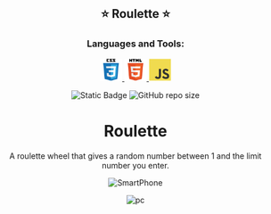 
<h2 align="center" > ⭐ Roulette ⭐  </h2>

<h3 align="center">Languages and Tools:</h3>

<p align="center"> <a href="https://www.w3schools.com/css/" target="_blank" rel="noreferrer"> <img src="https://raw.githubusercontent.com/devicons/devicon/master/icons/css3/css3-original-wordmark.svg" alt="css3" width="40" height="40"/> </a> <a href="https://www.w3.org/html/" target="_blank" rel="noreferrer"> <img src="https://raw.githubusercontent.com/devicons/devicon/master/icons/html5/html5-original-wordmark.svg" alt="html5" width="40" height="40"/> </a> <a href="https://developer.mozilla.org/en-US/docs/Web/JavaScript" target="_blank" rel="noreferrer"> <img src="https://raw.githubusercontent.com/devicons/devicon/master/icons/javascript/javascript-original.svg" alt="javascript" width="40" height="40"/> </a> </p>

<div align="center">
  
![Static Badge](https://img.shields.io/badge/BALLWICTB-8A2BE2?style=flat-square&logo=blazor)
![GitHub repo size](https://img.shields.io/github/repo-size/Ballwictb/Roulette)




# Roulette
A roulette wheel that gives a random number between 1 and the limit number you enter.




![SmartPhone](https://github.com/Ballwictb/Roulette/assets/104717038/896c8111-c48d-46fe-b067-2580760d41ed)


![pc](https://github.com/Ballwictb/Roulette/assets/104717038/8c234132-990d-456c-b49d-4951765d03a2)

